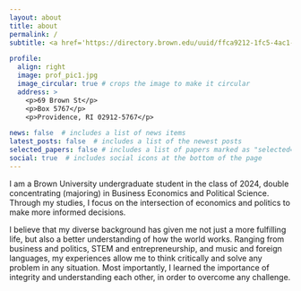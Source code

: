 ```yaml
---
layout: about
title: about
permalink: /
subtitle: <a href='https://directory.brown.edu/uuid/ffca9212-1fc5-4ac1-9455-89feb30f64d8'>Brown University Student</a>. Business Economics and Political Science. Technology. Music.

profile:
  align: right
  image: prof_pic1.jpg
  image_circular: true # crops the image to make it circular
  address: >
    <p>69 Brown St</p>
    <p>Box 5767</p>
    <p>Providence, RI 02912-5767</p>

news: false  # includes a list of news items
latest_posts: false  # includes a list of the newest posts
selected_papers: false # includes a list of papers marked as "selected={true}"
social: true  # includes social icons at the bottom of the page
---
```


I am a Brown University undergraduate student in the class of 2024, double concentrating (majoring) in Business Economics and Political Science. Through my studies, I focus on the intersection of economics and politics to make more informed decisions.

I believe that my diverse background has given me not just a more fulfilling life, but also a better understanding of how the world works. Ranging from business and politics, STEM and entrepreneurship, and music and foreign languages, my experiences allow me to think critically and solve any problem in any situation. Most importantly, I learned the importance of integrity and understanding each other, in order to overcome any challenge.
